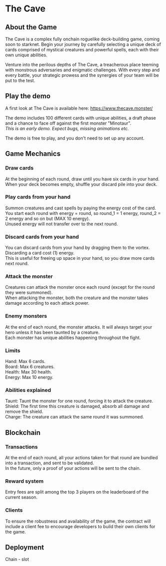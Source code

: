 # The Cave

## About the Game

The Cave is a complex fully onchain roguelike deck-building game, coming soon to starknet. Begin your journey by carefully selecting a unique deck of cards comprised of mystical creatures and powerful spells, each with their own unique abilities.

Venture into the perilous depths of The Cave, a treacherous place teeming with monstrous adversaries and enigmatic challenges. With every step and every battle, your strategic prowess and the synergies of your team will be put to the test.

## Play the demo

A first look at The Cave is available here: https://www.thecave.monster/  

The demo includes 100 different cards with unique abilities, a draft phase and a chance to face off against the first monster "Minotaur".  
*This is an early demo. Expect bugs, missing animations etc.*  

The demo is free to play, and you don't need to set up any account.

## Game Mechanics

### Draw cards

At the beginning of each round, draw until you have six cards in your hand.  
When your deck becomes empty, shuffle your discard pile into your deck.  

### Play cards from your hand

Summon creatures and cast spells by paying the energy cost of the card.  
You start each round with energy = round, so round_1 = 1 energy, round_2 = 2 energy and so on but (MAX 10 energy).  
Unused energy will not transfer over to the next round.

### Discard cards from your hand

You can discard cards from your hand by dragging them to the vortex. Discarding a card cost (1) energy.  
This is useful for freeing up space in your hand, so you draw more cards next round.  

### Attack the monster

Creatures can attack the monster once each round (except for the round they were summoned).  
When attacking the monster, both the creature and the monster takes damage according to each attack power.  

### Enemy monsters

At the end of each round, the monster attacks. It will always target your hero unless it has been taunted by a creature.  
Each monster has unique abilities happening throughout the fight.

### Limits

Hand: Max 6 cards.  
Board: Max 6 creatures.  
Health: Max 30 health.  
Energy: Max 10 energy.  

### Abilities explained

Taunt: Taunt the monster for one round, forcing it to attack the creature.  
Shield: The first time this creature is damaged, absorb all damage and remove the shield.  
Charge: The creature can attack the same round it was summoned.  

## Blockchain

### Transactions

At the end of each round, all your actions taken for that round are bundled into a transaction, and sent to be validated.  
In the future, only a proof of your actions will be sent to the chain.  

### Reward system

Entry fees are split among the top 3 players on the leaderboard of the current season.  

### Clients

To ensure the robustness and availability of the game, the contract will include a client fee to encourage developers to build their own clients
for the game.

## Deployment

Chain - slot